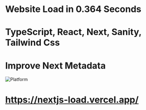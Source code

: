 # Website Load in 0.364 Seconds
# TypeScript, React, Next, Sanity, Tailwind Css
# Improve Next Metadata
![Platform](https://i.ibb.co/Cmc2FhW/Thumbnail-11.png)

# https://nextjs-load.vercel.app/